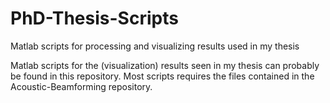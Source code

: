 # PhD-Thesis-Scripts
Matlab scripts for processing and visualizing results used in my thesis

Matlab scripts for the (visualization) results seen in my thesis can probably be found in this repository. 
Most scripts requires the files contained in the Acoustic-Beamforming repository.
